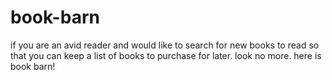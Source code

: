 # book-barn
if you are an avid reader and would like to search for new books to read  so that you can keep a list of books to purchase for later. look no more. here is book barn!
